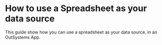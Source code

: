 # How to use a Spreadsheet as your data source
This guide show how you can use a spreadsheet as your data source, in an OutSystems App.
